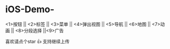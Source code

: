 # iOS-Demo-
&lt;1>按钮  || &lt;2>标签 || &lt;3>菜单 || &lt;4>弹出视图 || &lt;5>导航 || &lt;6>地图 || &lt;7>动画 || &lt;8>分段选择 ||&lt;9>广告

喜欢请点个star 👍
支持继续上传



